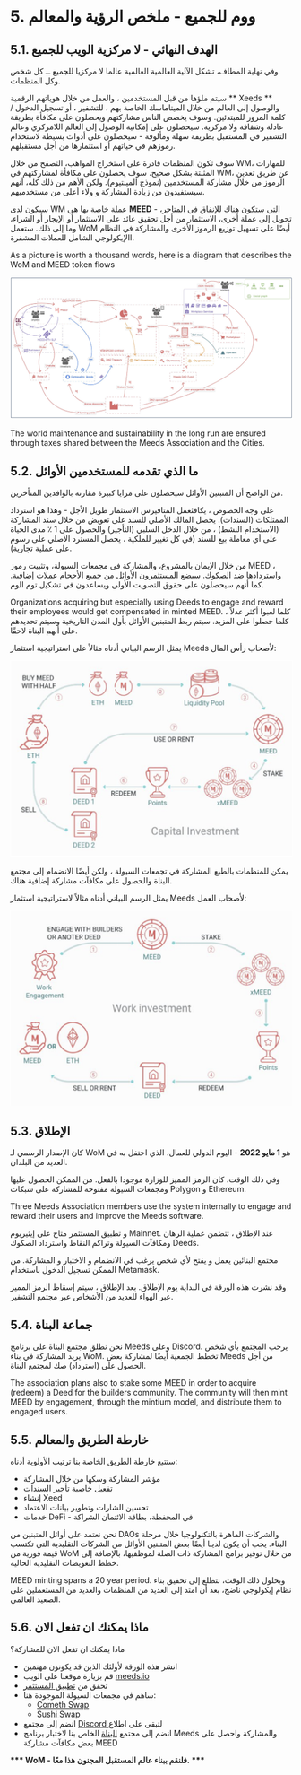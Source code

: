 # 5. ووم للجميع - ملخص الرؤية والمعالم

## 5.1. الهدف النهائي - لا مركزية الويب للجميع

وفي نهاية المطاف، تشكل الآلية العالمية العالمية عالما لا مركزيا للجميع ــ كل شخص وكل المنظمات.

سيتم ملؤها من قبل المستخدمين ، والعمل من خلال هوياتهم الرقمية ** Xeeds ** والوصول إلى العالم من خلال الميتاماسك الخاصة بهم ، للتشفير ، أو تسجيل الدخول / كلمة المرور للمبتدئين. وسوف يخصص الناس مشاركتهم ويحصلون على مكافأة بطريقة عادلة وشفافة ولا مركزية. سيحصلون على إمكانية الوصول إلى العالم اللامركزي وعالم التشفير في المستقبل بطريقة سهلة ومألوفة - سيحصلون على أدوات بسيطة لاستخدام رموزهم في حياتهم أو استثمارها من أجل مستقبلهم.

سوف تكون المنظمات قادرة على استخراج المواهب، التصفح من خلال WM، للمهارات المثبتة بشكل صحيح. سوف يحصلون على مكافأة لمشاركتهم في WM، عن طريق تعدين الرموز من خلال مشاركة المستخدمين (نموذج المينتيوم). ولكن الأهم من ذلك كله، أنهم سيستفيدون من زيادة المشاركة و ولاء أعلى من مستخدميهم.

سيكون لدى WM عملة خاصة بها هي **MEED** - التي ستكون هناك للإنفاق في المتاجر، تحويل إلى عملة أخرى، الاستثمار من أجل تحقيق عائد على الاستثمار أو الإيجار أو الشراء، وما إلى ذلك. ستعمل WoM أيضًا على تسهيل توزيع الرموز الأخرى والمشاركة في النظام االإيكولوجي الشامل للعملات المشفرة.

As a picture is worth a thousand words, here is a diagram that describes the WoM and MEED token flows

![تدفقات WoM و Meeds](en/img/wom-flows.png)

The world maintenance and sustainability in the long run are ensured through taxes shared between the Meeds Association and the Cities.

## 5.2. ما الذي تقدمه للمستخدمين الأوائل

من الواضح أن المتبنين الأوائل سيحصلون على مزايا كبيرة مقارنة بالوافدين المتأخرين.

على وجه الخصوص ، يكافئعمل المتافيرس الاستثمار طويل الأجل - وهذا هو استرداد الممتلكات (السندات). يحصل المالك الأصلي للسند على تعويض من خلال سند المشاركة (الاستخدام النشط) ، من خلال الدخل السلبي (التأجير) والحصول على 1 ٪ مدى الحياة على أي معاملة بيع للسند (في كل تغيير للملكية ، يحصل المسترد الأصلي على رسوم على عملية تجارية).

من خلال الإيمان بالمشروع، والمشاركة في مجمعات السيولة، وتثبيت رموز MEED ، واستردادها ضد الصكوك. سيضع المستثمرون الأوائل من جميع الأحجام عملات إضافية. كما أنهم سيحصلون على حقوق التصويت الأولى ويساعدون في تشكيل توم الوم.

Organizations acquiring but especially using Deeds to engage and reward their employees would get compensated in minted MEED. كلما لعبوا أكثر عدلاً ، كلما حصلوا على المزيد. سيتم ربط المتبنين الأوائل بأول المدن التاريخية وسيتم تحديدهم على أنهم البناة لاحقًا.

يمثل الرسم البياني أدناه مثالاً على استراتيجية استثمار Meeds لأصحاب رأس المال:

![استراتيجية استثمار Meeds لأصحاب رؤوس الأموال](en/img/invest-capital.png)

يمكن للمنظمات بالطبع المشاركة في تجمعات السيولة ، ولكن أيضًا الانضمام إلى مجتمع البناة والحصول على مكافآت مشاركة إضافية هناك.

يمثل الرسم البياني أدناه مثالاً لاستراتيجية استثمار Meeds لأصحاب العمل:

![استراتيجية استثمار Meeds لأصحاب العمل](en/img/invest-work.png)

## 5.3. الإطلاق

كان الإصدار الرسمي لـ WoM هو **1 مايو 2022** - اليوم الدولي للعمال، الذي احتفل به في العديد من البلدان.

وفي ذلك الوقت، كان الرمز المميز للوزارة موجودا بالفعل. من الممكن الحصول عليها ومجمعات السيولة مفتوحة للمشاركة على شبكات Polygon و Ethereum.

Three Meeds Association members use the system internally to engage and reward their users and improve the Meeds software.

و تطبيق المستثمر متاح على إيثيريوم Mainnet. عند الإطلاق ، تتضمن عملية الرهان ومكافآت السيولة وتراكم النقاط واسترداد الصكوك Deeds.

مجتمع البنائين يعمل و يفتح لأي شخص يرغب في الانضمام و الاختبار و المشاركة. من الممكن تسجيل الدخول باستخدام Metamask.

وقد نشرت هذه الورقة في البداية يوم الإطلاق. بعد الإطلاق ، سيتم إسقاط الرمز المميز عبر الهواء للعديد من الأشخاص عبر مجتمع التشفير.

## 5.4. جماعة البناة

نحن نطلق مجتمع البناة على برنامج Meeds وعلى Discord. يرحب المجتمع بأي شخص يريد المشاركة في بناء WoM. تخطط الجمعية أيضًا لمشاركة بعض Meeds من أجل الحصول على (استرداد) صك لمجتمع البناة.

The association plans also to stake some MEED in order to acquire (redeem) a Deed for the builders community. The community will then mint MEED by engagement, through the mintium model, and distribute them to engaged users.

## 5.5. خارطة الطريق والمعالم

ستتبع خارطة الطريق الخاصة بنا ترتيب الأولوية أدناه:

- مؤشر المشاركة وسكها من خلال المشاركة
- تفعيل خاصية تأجير السندات
- إنشاء Xeed
- تحسين الشارات وتطوير بيانات الاعتماد
- خدمات DeFi - في المحفظة، بطاقة الائتمان الشراكة

نحن نعتمد على أوائل المتبنين من DAOs والشركات الماهرة بالتكنولوجيا خلال مرحلة البناء. يجب أن يكون لدينا أيضًا بعض المتبنين الأوائل من الشركات التقليدية التي تكتسب قيمة فورية من WoM من خلال توفير برامج المشاركة ذات الصلة لموظفيها، بالإضافة إلى خطط التعويضات التقليدية الحالية.

MEED minting spans a 20 year period. وبحلول ذلك الوقت، نتطلع إلى تحقيق بناء نظام إيكولوجي ناضج، بعد أن امتد إلى العديد من المنظمات والعديد من المستعملين على الصعيد العالمي.

## 5.6. ماذا يمكنك ان تفعل الان

ماذا يمكنك ان تفعل الان للمشاركة؟

- انشر هذه الورقة لأولئك الذين قد يكونون مهتمين
- قم بزيارة موقعنا على الويب [ meeds.io ](https://www.meeds.io/)
- تحقق من [ تطبيق المستثمر ](https://meeds.io/investors)
- ساهم في مجمعات السيولة الموجودة هنا:
  - [Cometh Swap](https://swap.cometh.io/)
  - [Sushi Swap](https://sushi.com)
- انضم إلى مجتمع [ Discord ](https://discord.com/invite/hAuADSq3) لتبقى على اطلاع
- انضم إلى مجتمع [البناة](https://meeds.io/builders) الخاص بنا لاختبار برنامج Meeds والمشاركة واحصل على بعض مكافآت مشاركة MEED

**\*\*\* WoM - فلنقم ببناء عالم المستقبل المجنون هذا معًا. \*\*\***